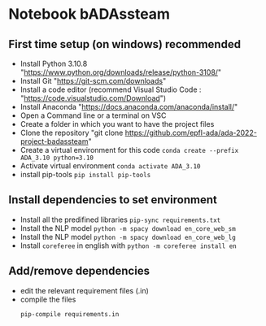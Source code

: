 # Notebook bADAssteam

## First time setup (on windows) recommended

- Install Python 3.10.8 "https://www.python.org/downloads/release/python-3108/"
- Install Git "https://git-scm.com/downloads"
- Install a code editor (recommend Visual Studio Code : "https://code.visualstudio.com/Download")
- Install Anaconda "https://docs.anaconda.com/anaconda/install/"
- Open a Command line or a terminal on VSC
- Create a folder in which you want to have the project files
- Clone the repository "git clone https://github.com/epfl-ada/ada-2022-project-badassteam"
- Create a virtual environment for this code `conda create --prefix ADA_3.10 python=3.10`
- Activate virtual environment `conda activate ADA_3.10`
- install pip-tools `pip install pip-tools`

## Install dependencies to set environment

- Install all the predifined libraries `pip-sync requirements.txt`
- Install the NLP model `python -m spacy download en_core_web_sm`
- Install the NLP model `python -m spacy download en_core_web_lg`
- Install `coreferee` in english with `python -m coreferee install en`

## Add/remove dependencies

- edit the relevant requirement files (.in)
- compile the files
  ```
  pip-compile requirements.in
  ```

